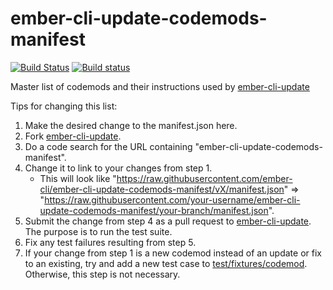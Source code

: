 # ember-cli-update-codemods-manifest

[![Build Status](https://travis-ci.com/ember-cli/ember-cli-update-codemods-manifest.svg?branch=v3)](https://travis-ci.com/ember-cli/ember-cli-update-codemods-manifest)
[![Build status](https://ci.appveyor.com/api/projects/status/h4qxyasxo2nsrd10/branch/v3?svg=true)](https://ci.appveyor.com/project/embercli/ember-cli-update-codemods-manifest/branch/v3)

Master list of codemods and their instructions used by [ember-cli-update](https://github.com/ember-cli/ember-cli-update)

Tips for changing this list:

1. Make the desired change to the manifest.json here.
1. Fork [ember-cli-update](https://github.com/ember-cli/ember-cli-update).
1. Do a code search for the URL containing "ember-cli-update-codemods-manifest".
1. Change it to link to your changes from step 1.
    * This will look like "https://raw.githubusercontent.com/ember-cli/ember-cli-update-codemods-manifest/vX/manifest.json" => "https://raw.githubusercontent.com/your-username/ember-cli-update-codemods-manifest/your-branch/manifest.json".
1. Submit the change from step 4 as a pull request to [ember-cli-update](https://github.com/ember-cli/ember-cli-update). The purpose is to run the test suite.
1. Fix any test failures resulting from step 5.
1. If your change from step 1 is a new codemod instead of an update or fix to an existing, try and add a new test case to [test/fixtures/codemod](https://github.com/ember-cli/ember-cli-update/tree/master/test/fixtures/codemod). Otherwise, this step is not necessary.
